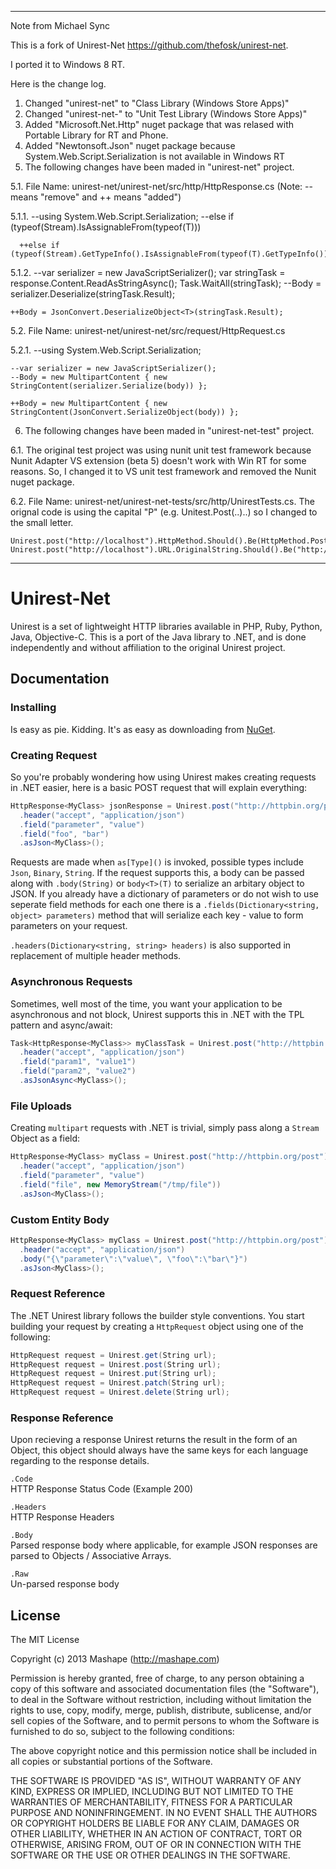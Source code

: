 ***
Note from Michael Sync

This is a fork of Unirest-Net https://github.com/thefosk/unirest-net. 

I ported it to Windows 8 RT. 

Here is the change log.

 1. Changed "unirest-net" to "Class Library (Windows Store Apps)"
 2. Changed "unirest-net-" to "Unit Test Library (Windows Store Apps)"
 3. Added "Microsoft.Net.Http" nuget package that was relased with Portable Library for RT and Phone. 
 4. Added "Newtonsoft.Json" nuget package because System.Web.Script.Serialization is not available in Windows RT
 5. The following changes have been maded in "unirest-net" project. 

 5.1. File Name: unirest-net/unirest-net/src/http/HttpResponse.cs (Note: -- means "remove" and ++ means "added")

 5.1.1.
      --using System.Web.Script.Serialization;
      --else if (typeof(Stream).IsAssignableFrom(typeof(T)))

      ++else if (typeof(Stream).GetTypeInfo().IsAssignableFrom(typeof(T).GetTypeInfo()))

 5.1.2.
	--var serializer = new JavaScriptSerializer();
	var stringTask = response.Content.ReadAsStringAsync();
	Task.WaitAll(stringTask);
	--Body = serializer.Deserialize<T>(stringTask.Result);

	++Body = JsonConvert.DeserializeObject<T>(stringTask.Result);

 5.2. File Name: unirest-net/unirest-net/src/request/HttpRequest.cs

 5.2.1.
	--using System.Web.Script.Serialization;

	--var serializer = new JavaScriptSerializer();
	--Body = new MultipartContent { new StringContent(serializer.Serialize(body)) };

	++Body = new MultipartContent { new StringContent(JsonConvert.SerializeObject(body)) };

 6. The following changes have been maded in "unirest-net-test" project. 

 6.1. The original test project was using nunit unit test framework because Nunit Adapter VS extension (beta 5) doesn't work with Win RT for some reasons. So, I changed it to VS unit test framework and removed the Nunit nuget package. 

 6.2. File Name: unirest-net/unirest-net-tests/src/http/UnirestTests.cs. The orignal code is using the capital "P" (e.g. Unitest.Post(..)..) so I changed to the small letter. 

	Unirest.post("http://localhost").HttpMethod.Should().Be(HttpMethod.Post);
	Unirest.post("http://localhost").URL.OriginalString.Should().Be("http://localhost");

***

Unirest-Net
============================================

Unirest is a set of lightweight HTTP libraries available in PHP, Ruby, Python, Java, Objective-C.
This is a port of the Java library to .NET, and is done independently and without affiliation to the original Unirest project.

Documentation
-------------------

### Installing
Is easy as pie. Kidding. It's as easy as downloading from [NuGet](https://nuget.org/packages/Unirest-Net/1.0.0-beta).

### Creating Request
So you're probably wondering how using Unirest makes creating requests in .NET easier, here is a basic POST request that will explain everything:

```C#
HttpResponse<MyClass> jsonResponse = Unirest.post("http://httpbin.org/post")
  .header("accept", "application/json")
  .field("parameter", "value")
  .field("foo", "bar")
  .asJson<MyClass>();
```

Requests are made when `as[Type]()` is invoked, possible types include `Json`, `Binary`, `String`. If the request supports this, a body  can be passed along with `.body(String)` or `body<T>(T)` to serialize an arbitary object to JSON. If you already have a dictionary of parameters or do not wish to use seperate field methods for each one there is a `.fields(Dictionary<string, object> parameters)` method that will serialize each key - value to form parameters on your request.

`.headers(Dictionary<string, string> headers)` is also supported in replacement of multiple header methods.

### Asynchronous Requests
Sometimes, well most of the time, you want your application to be asynchronous and not block, Unirest supports this in .NET with the TPL pattern and async/await:

```C#
Task<HttpResponse<MyClass>> myClassTask = Unirest.post("http://httpbin.org/post")
  .header("accept", "application/json")
  .field("param1", "value1")
  .field("param2", "value2")
  .asJsonAsync<MyClass>();
```

### File Uploads
Creating `multipart` requests with .NET is trivial, simply pass along a `Stream` Object as a field:

```C#
HttpResponse<MyClass> myClass = Unirest.post("http://httpbin.org/post")
  .header("accept", "application/json")
  .field("parameter", "value")
  .field("file", new MemoryStream("/tmp/file"))
  .asJson<MyClass>();
```

### Custom Entity Body

```C#
HttpResponse<MyClass> myClass = Unirest.post("http://httpbin.org/post")
  .header("accept", "application/json")
  .body("{\"parameter\":\"value\", \"foo\":\"bar\"}")
  .asJson<MyClass>();
```

### Request Reference

The .NET Unirest library follows the builder style conventions. You start building your request by creating a `HttpRequest` object using one of the following:

```C#
HttpRequest request = Unirest.get(String url);
HttpRequest request = Unirest.post(String url);
HttpRequest request = Unirest.put(String url);
HttpRequest request = Unirest.patch(String url);
HttpRequest request = Unirest.delete(String url);
```

### Response Reference

Upon recieving a response Unirest returns the result in the form of an Object, this object should always have the same keys for each language regarding to the response details.

`.Code`  
HTTP Response Status Code (Example 200)

`.Headers`  
HTTP Response Headers

`.Body`  
Parsed response body where applicable, for example JSON responses are parsed to Objects / Associative Arrays.

`.Raw`  
Un-parsed response body



License
---------------

The MIT License

Copyright (c) 2013 Mashape (http://mashape.com)

Permission is hereby granted, free of charge, to any person obtaining
a copy of this software and associated documentation files (the
"Software"), to deal in the Software without restriction, including
without limitation the rights to use, copy, modify, merge, publish,
distribute, sublicense, and/or sell copies of the Software, and to
permit persons to whom the Software is furnished to do so, subject to
the following conditions:

The above copyright notice and this permission notice shall be
included in all copies or substantial portions of the Software.

THE SOFTWARE IS PROVIDED "AS IS", WITHOUT WARRANTY OF ANY KIND,
EXPRESS OR IMPLIED, INCLUDING BUT NOT LIMITED TO THE WARRANTIES OF
MERCHANTABILITY, FITNESS FOR A PARTICULAR PURPOSE AND
NONINFRINGEMENT. IN NO EVENT SHALL THE AUTHORS OR COPYRIGHT HOLDERS BE
LIABLE FOR ANY CLAIM, DAMAGES OR OTHER LIABILITY, WHETHER IN AN ACTION
OF CONTRACT, TORT OR OTHERWISE, ARISING FROM, OUT OF OR IN CONNECTION
WITH THE SOFTWARE OR THE USE OR OTHER DEALINGS IN THE SOFTWARE.
